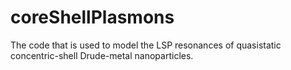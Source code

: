 # coreShellPlasmons
The code that is used to model the LSP resonances of quasistatic concentric-shell Drude-metal nanoparticles.

